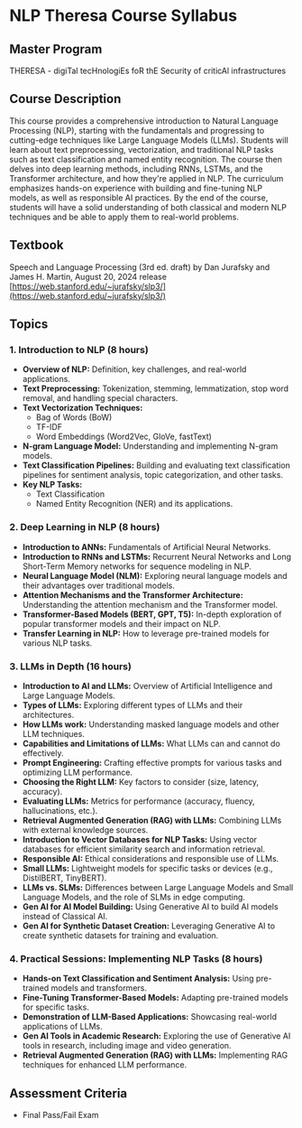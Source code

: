 # NLP Theresa Course Syllabus

## Master Program
THERESA - digiTal tecHnologiEs foR thE Security of criticAl infrastructures

## Course Description

This course provides a comprehensive introduction to Natural Language Processing (NLP), starting with the fundamentals and progressing to cutting-edge techniques like Large Language Models (LLMs). Students will learn about text preprocessing, vectorization, and traditional NLP tasks such as text classification and named entity recognition. The course then delves into deep learning methods, including RNNs, LSTMs, and the Transformer architecture, and how they're applied in NLP. The curriculum emphasizes hands-on experience with building and fine-tuning NLP models, as well as responsible AI practices. By the end of the course, students will have a solid understanding of both classical and modern NLP techniques and be able to apply them to real-world problems.

## Textbook

Speech and Language Processing (3rd ed. draft) by Dan Jurafsky and James H. Martin, August 20, 2024 release [https://web.stanford.edu/~jurafsky/slp3/](https://web.stanford.edu/~jurafsky/slp3/)

## Topics

### 1. Introduction to NLP (8 hours)

*   **Overview of NLP:** Definition, key challenges, and real-world applications.
*   **Text Preprocessing:** Tokenization, stemming, lemmatization, stop word removal, and handling special characters.
*   **Text Vectorization Techniques:**
    *   Bag of Words (BoW)
    *   TF-IDF
    *   Word Embeddings (Word2Vec, GloVe, fastText)
*   **N-gram Language Model:** Understanding and implementing N-gram models.
*   **Text Classification Pipelines:** Building and evaluating text classification pipelines for sentiment analysis, topic categorization, and other tasks.
*   **Key NLP Tasks:**
    *   Text Classification
    *   Named Entity Recognition (NER) and its applications.

### 2. Deep Learning in NLP (8 hours)

*   **Introduction to ANNs:** Fundamentals of Artificial Neural Networks.
*   **Introduction to RNNs and LSTMs:** Recurrent Neural Networks and Long Short-Term Memory networks for sequence modeling in NLP.
*   **Neural Language Model (NLM):** Exploring neural language models and their advantages over traditional models.
*   **Attention Mechanisms and the Transformer Architecture:** Understanding the attention mechanism and the Transformer model.
*   **Transformer-Based Models (BERT, GPT, T5):** In-depth exploration of popular transformer models and their impact on NLP.
*   **Transfer Learning in NLP:** How to leverage pre-trained models for various NLP tasks.

### 3. LLMs in Depth (16 hours)

*   **Introduction to AI and LLMs:** Overview of Artificial Intelligence and Large Language Models.
*   **Types of LLMs:** Exploring different types of LLMs and their architectures.
*   **How LLMs work:** Understanding masked language models and other LLM techniques.
*   **Capabilities and Limitations of LLMs:** What LLMs can and cannot do effectively.
*   **Prompt Engineering:** Crafting effective prompts for various tasks and optimizing LLM performance.
*   **Choosing the Right LLM:** Key factors to consider (size, latency, accuracy).
*   **Evaluating LLMs:** Metrics for performance (accuracy, fluency, hallucinations, etc.).
*   **Retrieval Augmented Generation (RAG) with LLMs:** Combining LLMs with external knowledge sources.
*   **Introduction to Vector Databases for NLP Tasks:** Using vector databases for efficient similarity search and information retrieval.
*   **Responsible AI:** Ethical considerations and responsible use of LLMs.
*   **Small LLMs:** Lightweight models for specific tasks or devices (e.g., DistilBERT, TinyBERT).
*   **LLMs vs. SLMs:** Differences between Large Language Models and Small Language Models, and the role of SLMs in edge computing.
*   **Gen AI for AI Model Building:** Using Generative AI to build AI models instead of Classical AI.
*   **Gen AI for Synthetic Dataset Creation:** Leveraging Generative AI to create synthetic datasets for training and evaluation.

### 4. Practical Sessions: Implementing NLP Tasks (8 hours)

*   **Hands-on Text Classification and Sentiment Analysis:** Using pre-trained models and transformers.
*   **Fine-Tuning Transformer-Based Models:** Adapting pre-trained models for specific tasks.
*   **Demonstration of LLM-Based Applications:** Showcasing real-world applications of LLMs.
*   **Gen AI Tools in Academic Research:** Exploring the use of Generative AI tools in research, including image and video generation.
*   **Retrieval Augmented Generation (RAG) with LLMs:** Implementing RAG techniques for enhanced LLM performance.

## Assessment Criteria

*   Final Pass/Fail Exam 
